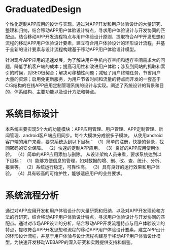 # GraduatedDesign
个性化定制APP应用的设计与实现。通过对APP开发和用户体验设计的大量研究、整理和归纳，结合移动APP用户体验设计特点，寻求用户体验设计与开发协同的匹配点。结合移动APP开发流程特点与用户体验设计原则，提取符合APP开发思想和流程的移动APP用户体验设计要素，建立符合用户体验设计的环形设计流程，并基于全新的设计要素与设计流程构建基于移动APP用户体验设计模型。

针对现今APP应用的迅速发展，为了解决用户手机内存空间和运存空间需求大的问题，降低手机客户端的成本；提高可用性和改进用户体验；涉及到网站的抓取和索引的时候，对SEO很契合；解决可移植性问题；减轻了用户终端任务，节省用户大量的资源；启用免更新服务，为用户节省时间和流量的特点而开发的一套基于C/S结构的在线APP应用定制管理系统的设计与实现。阐述了系统设计的背景和目的、体系结构、主要功能以及设计方法和特点。

# 系统目标设计
本系统主要实现5个大的功能模块：APP应用管理、用户管理、APP定制管理、新闻管理、android客户端应用同步。每个大模块分成很多子模块。
从使用android客户端的用户来看，要求系统达到以下目标：
（1）简单的注册，快捷的登录，找回密码的安全保障。
（2）快速的定制APP应用。
（3）良好的APP应用使用体验。
（4）简单的APP应用添加与删除。
从设计架构人员来看，要求系统达到以下目标：
（1）能够方便信息的管理，如对数据的增、删、改、查、统计、分析、报表等。
（2）系统运行稳定，可靠性高。
（3）具有良好的运行效果和用户体验。
（4）具有较高的可维护性，能够适应用户的业务要求。

# 系统流程分析
通过对APP应用开发和用户体验设计的大量研究和归纳，以及对APP开发理论和方法的行研究，结合移动APP用户体验设计特点，寻求用户体验设计与开发协同的匹配点。通过对市场APP设计的分析，结合移动APP开发流程特点与用户体验设计的特点，提取符合APP开发思想和流程的移动APP用户体验设计要素，建立APP设计的环形设计流程，并基于用户体验与设计流程构建基于移动APP用户体验设计模型。为快速开发移动WEBAPP的深入研究和实践提供支持和借鉴。
